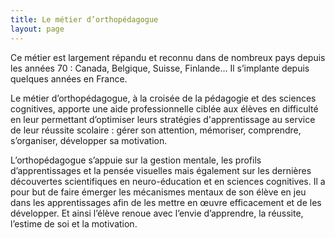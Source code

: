 ```yaml
---
title: Le métier d’orthopédagogue
layout: page
---
```


Ce métier est largement répandu et reconnu dans de nombreux pays depuis les années 70 :
Canada, Belgique, Suisse, Finlande… Il s’implante depuis quelques années en France.<br>

Le métier d’orthopédagogue, à la croisée de la pédagogie et des sciences cognitives,
apporte une aide professionnelle ciblée aux élèves en difficulté en leur permettant
d’optimiser leurs stratégies d'apprentissage au service de leur réussite scolaire : gérer son
attention, mémoriser, comprendre, s’organiser, développer sa motivation.<br>

L’orthopédagogue s’appuie sur la gestion mentale, les profils d’apprentissages et la pensée visuelles mais également sur les dernières découvertes scientifiques en neuro-éducation et en sciences cognitives. Il a pour but de faire émerger les mécanismes mentaux de son élève en jeu dans les apprentissages afin de les mettre en œuvre efficacement et de les développer. Et ainsi l’élève renoue avec l’envie d’apprendre, la réussite, l’estime de soi et la motivation.